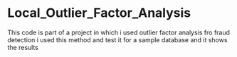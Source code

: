 # Local_Outlier_Factor_Analysis
This code is part of a project in which i used outlier factor analysis fro fraud detection
i used this method and test it for a sample database and it shows the results

